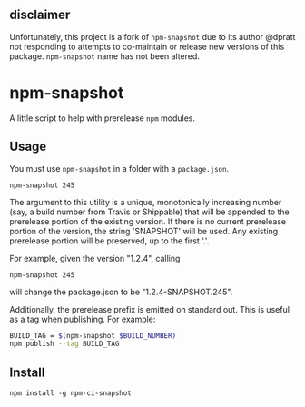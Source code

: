 ## disclaimer

Unfortunately, this project is a fork of `npm-snapshot` due to its author @dpratt not responding to attempts to co-maintain or release new versions of this package. `npm-snapshot` name has not been altered.

# npm-snapshot

A little script to help with prerelease `npm` modules. 

## Usage

You must use `npm-snapshot` in a folder with a `package.json`.

`npm-snapshot 245`

The argument to this utility is a unique, monotonically increasing number (say, a build number from Travis or Shippable)
that will be appended to the prerelease portion of the existing version. If there is no current prerelease portion of the 
version, the string 'SNAPSHOT' will be used. Any existing prerelease portion will be preserved, up to the first '.'.

For example, given the version "1.2.4", calling
  
`npm-snapshot 245`

will change the package.json to be "1.2.4-SNAPSHOT.245".

Additionally, the prerelease prefix is emitted on standard out. This is useful as a tag when publishing. For example:

```bash
BUILD_TAG = $(npm-snapshot $BUILD_NUMBER)
npm publish --tag BUILD_TAG
```

## Install

`npm install -g npm-ci-snapshot`
